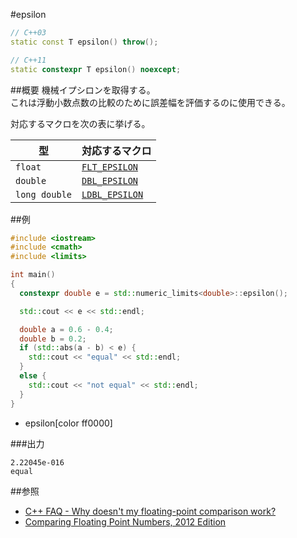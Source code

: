 #epsilon
```cpp
// C++03
static const T epsilon() throw();

// C++11
static constexpr T epsilon() noexcept;
```

##概要
機械イプシロンを取得する。  
これは浮動小数点数の比較のために誤差幅を評価するのに使用できる。  

対応するマクロを次の表に挙げる。

| 型            | 対応するマクロ                                      |
|---------------|-----------------------------------------------------|
| `float`       | [`FLT_EPSILON`](/reference/cfloat/flt_epsilon.md)   |
| `double`      | [`DBL_EPSILON`](/reference/cfloat/dbl_epsilon.md)   |
| `long double` | [`LDBL_EPSILON`](/reference/cfloat/ldbl_epsilon.md) |


##例
```cpp
#include <iostream>
#include <cmath>
#include <limits>

int main()
{
  constexpr double e = std::numeric_limits<double>::epsilon();

  std::cout << e << std::endl;

  double a = 0.6 - 0.4;
  double b = 0.2;
  if (std::abs(a - b) < e) {
    std::cout << "equal" << std::endl;
  }
  else {
    std::cout << "not equal" << std::endl;
  }
}
```
* epsilon[color ff0000]

###出力
```
2.22045e-016
equal
```

##参照
- [C++ FAQ - Why doesn't my floating-point comparison work?](http://www.parashift.com/c++-faq-lite/floating-point-arith.html)
- [Comparing Floating Point Numbers, 2012 Edition](http://randomascii.wordpress.com/2012/02/25/comparing-floating-point-numbers-2012-edition/)

